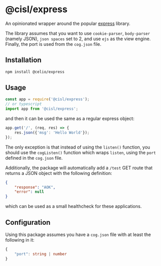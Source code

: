 # @cisl/express

An opinionated wrapper around the popular [express](https://expressjs.com/) library. 

The library assumes that you want to use `cookie-parser`, `body-parser` (namely JSON),
`json spaces` set to 2, and use `ejs` as the view engine. Finally, the port is
used from the `cog.json` file.

## Installation
```bash
npm install @celio/express
```
## Usage
```js
const app = require('@cisl/express');
// or typescript
import app from '@cisl/express';
```

and then it can be used the same as a regular express object:
```js
app.get('/', (req, res) => {
    res.json({'msg': 'Hello World'});
});
```

The only exception is that instead of using the `listen()` function, you should
use the `cogListen()` function which wraps `listen`, using the `port` defined in
the `cog.json` file.

Additionally, the package will automatically add a `/test` GET route that returns
a JSON object with the following definition:
```json
{
    "response": "AOK",
    "error": null
}
```
which can be used as a small healthcheck for these applications.

## Configuration
Using this package assumes you have a `cog.json` file with at least the following
in it:
```typescript
{
    "port": string | number
}
```
